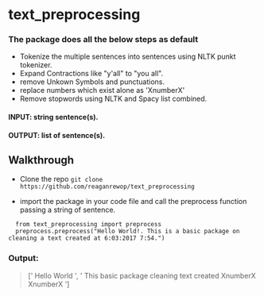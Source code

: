 # text_preprocessing

### The package does all the below steps as default 
   + Tokenize the multiple sentences into sentences using NLTK punkt tokenizer.
   + Expand Contractions like "y'all" to "you all".
   + remove Unkown Symbols and punctuations.
   + replace numbers which exist alone as 'XnumberX'
   + Remove stopwords using NLTK and Spacy list combined.
   
#### INPUT:  string sentence(s).
#### OUTPUT:  list of sentence(s). 

## Walkthrough

   + Clone the repo
   `git clone https://github.com/reaganrewop/text_preprocessing`
   
   + import the package in your code file and call the preprocess function passing a string of sentence.
  
  ```
    from text_preprocessing import preprocess
    preprocess.preprocess("Hello World!. This is a basic package on cleaning a text created at 6:03:2017 7:54.")
  ```
  ### Output:
  >[' Hello World ', ' This basic package cleaning text created XnumberX XnumberX ']

